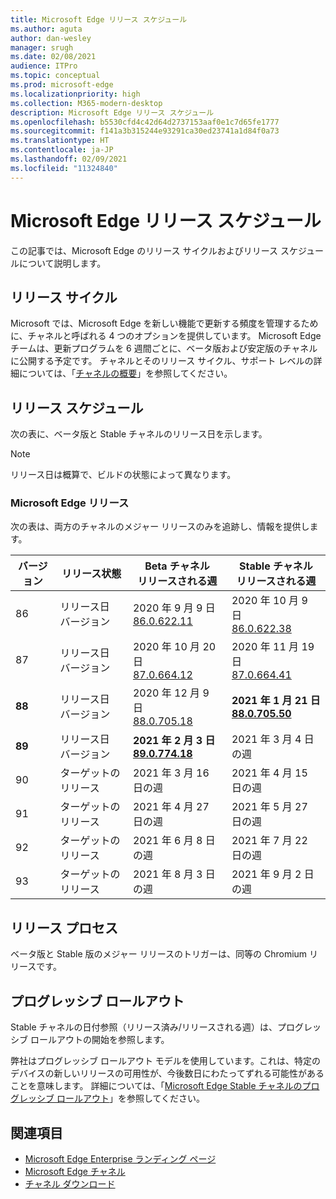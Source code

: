 ```yaml
---
title: Microsoft Edge リリース スケジュール
ms.author: aguta
author: dan-wesley
manager: srugh
ms.date: 02/08/2021
audience: ITPro
ms.topic: conceptual
ms.prod: microsoft-edge
ms.localizationpriority: high
ms.collection: M365-modern-desktop
description: Microsoft Edge リリース スケジュール
ms.openlocfilehash: b5530cfd4c42d64d2737153aaf0e1c7d65fe1777
ms.sourcegitcommit: f141a3b315244e93291ca30ed23741a1d84f0a73
ms.translationtype: HT
ms.contentlocale: ja-JP
ms.lasthandoff: 02/09/2021
ms.locfileid: "11324840"
---
```

# Microsoft Edge リリース スケジュール

この記事では、Microsoft Edge のリリース サイクルおよびリリース スケジュールについて説明します。

## リリース サイクル

Microsoft では、Microsoft Edge を新しい機能で更新する頻度を管理するために、チャネルと呼ばれる 4 つのオプションを提供しています。 Microsoft Edge チームは、更新プログラムを 6 週間ごとに、ベータ版および安定版のチャネルに公開する予定です。 チャネルとそのリリース サイクル、サポート レベルの詳細については、「[チャネルの概要](https://docs.microsoft.com/DeployEdge/microsoft-edge-channels#channel-overview)」を参照してください。

## リリース スケジュール

次の表に、ベータ版と Stable チャネルのリリース日を示します。

> [!NOTE]
> リリース日は概算で、ビルドの状態によって異なります。

### Microsoft Edge リリース

次の表は、両方のチャネルのメジャー リリースのみを追跡し、情報を提供します。

| バージョン | リリース状態 | Beta チャネル<br>リリースされる週 | Stable チャネル<br>リリースされる週 |
|---------|-----|------|--------|
| 86 | リリース日<br>バージョン | 2020 年 9 月 9 日<br>[86.0.622.11](https://docs.microsoft.com/DeployEdge/microsoft-edge-relnote-beta-channel#version-86062211-september-9) | 2020 年 10 月 9 日<br>[86.0.622.38](https://docs.microsoft.com/deployedge/microsoft-edge-relnote-stable-channel#version-86062238-october-9) |
| 87 | リリース日<br>バージョン | 2020 年 10 月 20 日<br>[87.0.664.12](https://docs.microsoft.com/deployedge/microsoft-edge-relnote-beta-channel#version-87066412--october-20) | 2020 年 11 月 19 日<br>[87.0.664.41](https://docs.microsoft.com/deployedge/microsoft-edge-relnote-stable-channel#version-87066441-november-19) |
| **88** | リリース日<br>バージョン | 2020 年 12 月 9 日<br>[88.0.705.18](https://docs.microsoft.com/deployedge/microsoft-edge-relnote-beta-channel#version-88070518-december-9) | **2021 年 1 月 21 日**<br>**[88.0.705.50](https://docs.microsoft.com/deployedge/microsoft-edge-relnote-stable-channel#version-88070550-january-21)**|
| **89** | リリース日<br>バージョン | **2021 年 2 月 3 日**<br>**[89.0.774.18](https://docs.microsoft.com/deployedge/microsoft-edge-relnote-beta-channel#version-89077418-february-3)** | 2021 年 3 月 4 日の週 |
| 90 | ターゲットのリリース | 2021 年 3 月 16 日の週 | 2021 年 4 月 15 日の週 |
| 91 | ターゲットのリリース | 2021 年 4 月 27 日の週 | 2021 年 5 月 27 日の週 |
| 92 | ターゲットのリリース | 2021 年 6 月 8 日の週 | 2021 年 7 月 22 日の週 |
| 93 | ターゲットのリリース | 2021 年 8 月 3 日の週 | 2021 年 9 月 2 日の週 |

## リリース プロセス

ベータ版と Stable 版のメジャー リリースのトリガーは、同等の Chromium リリースです。

## プログレッシブ ロールアウト

Stable チャネルの日付参照（リリース済み/リリースされる週）は、プログレッシブ ロールアウトの開始を参照します。

弊社はプログレッシブ ロールアウト モデルを使用しています。これは、特定のデバイスの新しいリリースの可用性が、今後数日にわたってずれる可能性があることを意味します。 詳細については、「[Microsoft Edge Stable チャネルのプログレッシブ ロールアウト](microsoft-edge-update-progressive-rollout.md)」を参照してください。

## 関連項目

- [Microsoft Edge Enterprise ランディング ページ](https://aka.ms/EdgeEnterprise)
- [Microsoft Edge チャネル](microsoft-edge-channels.md)
- [チャネル ダウンロード](https://www.microsoft.com/edge/business/download)